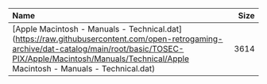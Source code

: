 |Name|Size|
|:---|---:|
|[Apple Macintosh - Manuals - Technical.dat](https://raw.githubusercontent.com/open-retrogaming-archive/dat-catalog/main/root/basic/TOSEC-PIX/Apple/Macintosh/Manuals/Technical/Apple Macintosh - Manuals - Technical.dat)|3614|
